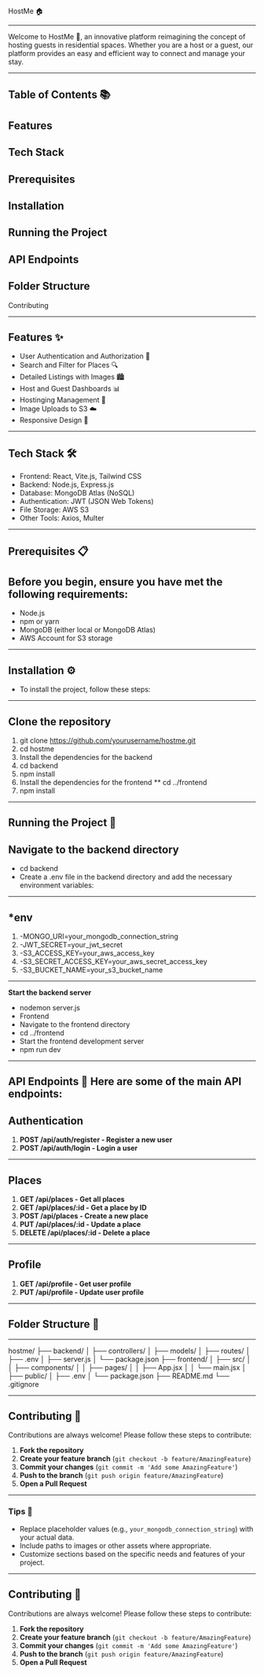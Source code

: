HostMe 🏠

---
Welcome to HostMe 🌟, an innovative platform reimagining the concept of hosting guests in residential spaces. Whether you are a host or a guest, our platform provides an easy and efficient way to connect and manage your stay.

---

Table of Contents 📚
---
Features
---
Tech Stack
---
Prerequisites
---
Installation
---
Running the Project
---
API Endpoints
---
Folder Structure
---
Contributing


---
Features ✨
---
- User Authentication and Authorization 🔐
- Search and Filter for Places 🔍
- Detailed Listings with Images 🏙️
- Host and Guest Dashboards 📊
- Hostinging Management 📅
- Image Uploads to S3 ☁️
- Responsive Design 📱

---
Tech Stack 🛠️
---
- Frontend: React, Vite.js, Tailwind CSS
- Backend: Node.js, Express.js
- Database: MongoDB Atlas (NoSQL)
- Authentication: JWT (JSON Web Tokens)
- File Storage: AWS S3
- Other Tools: Axios, Multer

---
Prerequisites 📋
---
Before you begin, ensure you have met the following requirements:
---
- Node.js
- npm or yarn
- MongoDB (either local or MongoDB Atlas)
- AWS Account for S3 storage
---

Installation ⚙️
---
- To install the project, follow these steps:
---
**Clone the repository**
---
1. git clone https://github.com/yourusername/hostme.git
2. cd hostme
3. Install the dependencies for the backend
4. cd backend
5. npm install
6. Install the dependencies for the frontend
** cd ../frontend
1. npm install
---

Running the Project 🚀
---
**Navigate to the backend directory**
---
- cd backend
- Create a .env file in the backend directory and add the necessary environment variables:
---
*env
---
1. -MONGO_URI=your_mongodb_connection_string
2. -JWT_SECRET=your_jwt_secret
3. -S3_ACCESS_KEY=your_aws_access_key
4. -S3_SECRET_ACCESS_KEY=your_aws_secret_access_key
5. -S3_BUCKET_NAME=your_s3_bucket_name

---
**Start the backend server**
- nodemon server.js
- Frontend
- Navigate to the frontend directory
- cd ../frontend
- Start the frontend development server
- npm run dev
---
API Endpoints 📡
Here are some of the main API endpoints:
---
Authentication
---
1. **POST /api/auth/register - Register a new user**
2. **POST /api/auth/login - Login a user**
---
Places
---
1. **GET /api/places - Get all places**
2. **GET /api/places/:id - Get a place by ID**
3. **POST /api/places - Create a new place**
4. **PUT /api/places/:id - Update a place**
5. **DELETE /api/places/:id - Delete a place**
---
Profile
---
1. **GET /api/profile - Get user profile**
2. **PUT /api/profile - Update user profile**

---

## Folder Structure 📂
---
hostme/
├── backend/
│   ├── controllers/
│   ├── models/
│   ├── routes/
│   ├── .env
│   ├── server.js
│   └── package.json
├── frontend/
│   ├── src/
│   │   ├── components/
│   │   ├── pages/
│   │   ├── App.jsx
│   │   └── main.jsx
│   ├── public/
│   ├── .env
│   └── package.json
├── README.md
└── .gitignore

---

## Contributing 🤝

Contributions are always welcome! Please follow these steps to contribute:

1. **Fork the repository**
2. **Create your feature branch** (`git checkout -b feature/AmazingFeature`)
3. **Commit your changes** (`git commit -m 'Add some AmazingFeature'`)
4. **Push to the branch** (`git push origin feature/AmazingFeature`)
5. **Open a Pull Request**

---


### Tips 🌟

- Replace placeholder values (e.g., `your_mongodb_connection_string`) with your actual data.
- Include paths to images or other assets where appropriate.
- Customize sections based on the specific needs and features of your project.

---


## Contributing 🤝

Contributions are always welcome! Please follow these steps to contribute:

1. **Fork the repository**
2. **Create your feature branch** (`git checkout -b feature/AmazingFeature`)
3. **Commit your changes** (`git commit -m 'Add some AmazingFeature'`)
4. **Push to the branch** (`git push origin feature/AmazingFeature`)
5. **Open a Pull Request**
